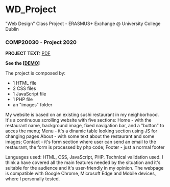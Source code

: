 # WD_Project
"Web Design" Class Project - ERASMUS+ Exchange @ University College Dublin

### COMP20030 - Project 2020

<b>PROJECT TEXT:</b> [PDF](/COMP20030-Project-2020.pdf)

<b>See the [[DEMO](https://davidechen.it/WD_Project)]</b>

The project is composed by:    
- 1 HTML file    
- 2 CSS files
- 1 JavaScript file
- 1 PHP file    
- an "images" folder    

My website is based on an existing sushi restaurant in my neighborhood. It's a continuous scrolling website with five sections:
Home - with the restaurant name, background image, fixed navigation bar, and a "button" to acces the menu;
Menu - it's a dinamic table looking section using JS for changing pages
About - with some text about the restaurant and some images;
Contact - it's form section where user can send an email to the restaurant, the form is processed by php code;
Footer - just a normal footer

Languages used: HTML, CSS, JavaScript, PHP.
Technical validation used.
I think a have covered all the main features needed by the situation and it's suitable for the audience and it's user-friendly in my opinion.
The webpage is compatible with Google Chrome, Microsoft Edge and Mobile devices, where I personally tested.
